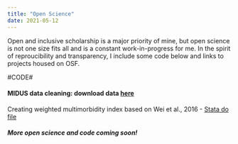 ```yaml
---
title: "Open Science"
date: 2021-05-12
---
```


Open and inclusive scholarship is a major priority of mine, but open science is not one size fits all and is a constant work-in-progress for me. In the spirit of reproucibility and transparency, I include some code below and links to projects housed on OSF.

#CODE#

#### MIDUS data cleaning: download data [here](https://midus.colectica.org/)

Creating weighted multimorbidity index based on Wei et al., 2016 - [Stata do file](https://drive.google.com/file/d/1ZHvs3t9W4zM92Rphg9nl5ExaZ0XIiQwA/view?usp=sharing)


##### More open science and code coming soon!
